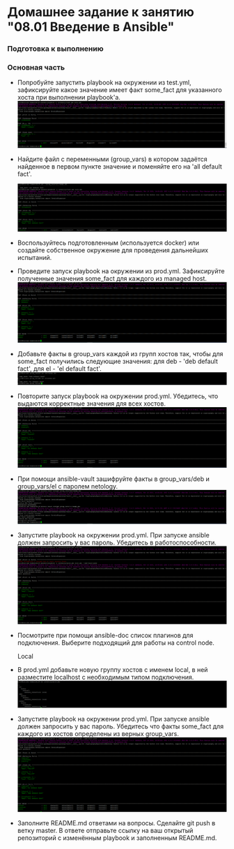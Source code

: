 <h1>
Домашнее задание к занятию "08.01 Введение в Ansible"
</h1>



<h3>Подготовка к выполнению
</h3>
<h3>Основная часть</h3>

 - Попробуйте запустить playbook на окружении из test.yml, зафиксируйте какое значение имеет факт some_fact для указанного хоста при выполнении playbook'a.
![](.homework_images/ea93326f.png)

 - Найдите файл с переменными (group_vars) в котором задаётся найденное в первом пункте значение и поменяйте его на 'all default fact'.

   ![](.homework_images/232bc68f.png)

 - Воспользуйтесь подготовленным (используется docker) или создайте собственное окружение для проведения дальнейших испытаний.

 - Проведите запуск playbook на окружении из prod.yml. Зафиксируйте полученные значения some_fact для каждого из managed host.
   ![](.homework_images/e72d6472.png)

 - Добавьте факты в group_vars каждой из групп хостов так, чтобы для some_fact получились следующие значения: для deb - 'deb default fact', для el - 'el default fact'.
   ![](.homework_images/6e8acd1f.png)

 - Повторите запуск playbook на окружении prod.yml. Убедитесь, что выдаются корректные значения для всех хостов.
   ![](.homework_images/fd2c2ed9.png)

 - При помощи ansible-vault зашифруйте факты в group_vars/deb и group_vars/el с паролем netology.
   ![](.homework_images/df4623f4.png)

 - Запустите playbook на окружении prod.yml. При запуске ansible должен запросить у вас пароль. Убедитесь в работоспособности.
   ![](.homework_images/2b14e8f1.png)

 - Посмотрите при помощи ansible-doc список плагинов для подключения. Выберите подходящий для работы на control node.

   Local
 - В prod.yml добавьте новую группу хостов с именем local, в ней разместите localhost с необходимым типом подключения.
   ![](.homework_images/f308539b.png)
 - Запустите playbook на окружении prod.yml. При запуске ansible должен запросить у вас пароль. Убедитесь что факты some_fact для каждого из хостов определены из верных group_vars.
   ![](.homework_images/3f4ba7ba.png)
 - Заполните README.md ответами на вопросы. Сделайте git push в ветку master. В ответе отправьте ссылку на ваш открытый репозиторий с изменённым playbook и заполненным README.md.


